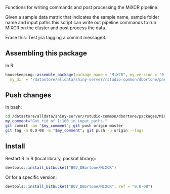 Functions for writing commands and post processing the MiXCR pipeline.

Given a sample data matrix that indicates the sample name, sample folder name and input paths
this script can write out pipeline commands to run MiXCR on the cluster and post process the
data.

Erase this: Test jira tagging a commit message3.

## Assembling this package
In R:
``` r
housekeeping::assemble_package(package_name = "MiXCR", my_version = "0.0-08",
  my_dir = "/datastore/alldata/shiny-server/rstudio-common/dbortone/packages/MiXCR")
```

## Push changes
In bash:
``` bash
cd /datastore/alldata/shiny-server/rstudio-common/dbortone/packages/MiXCR
my_comment="Got rid of 1:100 in input_paths."
git commit -am "$my_comment"; git push origin master
git tag -a 0.0-08 -m "$my_comment"; git push -u origin --tags
```

## Install
Restart R
In R (local library, packrat library):
``` r
devtools::install_bitbucket("BGV_DBortone/MiXCR")
```

Or for a specific version:
``` r
devtools::install_bitbucket("BGV_DBortone/MiXCR", ref = "0.0-08")
```